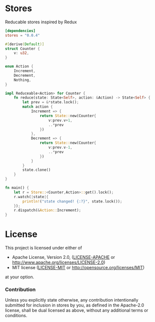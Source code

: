 # Stores

Reducable stores inspired by Redux

```toml
[dependencies]
stores = "0.0.4"
```

```rust
#[derive(Default)]
struct Counter {
    v: u32,
}

enum Action {
    Increment,
    Decrement,
    Nothing,
}

impl Reduceable<Action> for Counter {
    fn reduce(state: State<Self>, action: &Action) -> State<Self> {
        let prev = &*state.lock();
        match action {
            Increment => {
                return State::new(Counter{
                    v:prev.v+1,
                    ..*prev
                })
            },
            Decrement => {
                return State::new(Counter{
                    v:prev.v-1,
                    ..*prev
                })
            }
        }
        state.clone()
    }
}

fn main() {
    let r = Store::<Counter,Action>::get().lock();
    r.watch(|state|{
        println!("state changed! {:?}", state.lock());
    });
    r.dispatch(&Action::Increment);
}
```

# License

This project is licensed under either of

 * Apache License, Version 2.0, ([LICENSE-APACHE](LICENSE-APACHE) or
   http://www.apache.org/licenses/LICENSE-2.0)
 * MIT license ([LICENSE-MIT](LICENSE-MIT) or
   http://opensource.org/licenses/MIT)

at your option.

### Contribution

Unless you explicitly state otherwise, any contribution intentionally submitted
for inclusion in stores by you, as defined in the Apache-2.0 license, shall be
dual licensed as above, without any additional terms or conditions.
